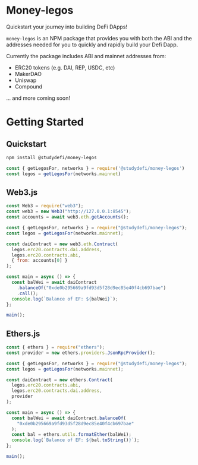 # Money-legos

Quickstart your journey into building DeFi DApps!

`money-legos` is an NPM package that provides you with both the ABI and the addresses needed for you to quickly and rapidly build your Defi Dapp.

Currently the package includes ABI and mainnet addresses from:
- ERC20 tokens (e.g. DAI, REP, USDC, etc)
- MakerDAO
- Uniswap
- Compound

... and more coming soon!

# Getting Started

## Quickstart
```bash
npm install @studydefi/money-legos
```

```javascript
const { getLegosFor, networks } = require('@studydefi/money-legos')
const legos = getLegosFor(networks.mainnet)
```

## Web3.js
```javascript
const Web3 = require("web3");
const web3 = new Web3("http://127.0.0.1:8545");
const accounts = await web3.eth.getAccounts();

const { getLegosFor, networks } = require("@studydefi/money-legos");
const legos = getLegosFor(networks.mainnet);

const daiContract = new web3.eth.Contract(
  legos.erc20.contracts.dai.address,
  legos.erc20.contracts.abi,
  { from: accounts[0] }
);

const main = async () => {
  const balWei = await daiContract
    .balanceOf("0xde0b295669a9fd93d5f28d9ec85e40f4cb697bae")
    .call();
  console.log(`Balance of EF: ${balWei}`);
};

main();
```

## Ethers.js
```javascript
const { ethers } = require("ethers");
const provider = new ethers.providers.JsonRpcProvider();

const { getLegosFor, networks } = require("@studydefi/money-legos");
const legos = getLegosFor(networks.mainnet);

const daiContract = new ethers.Contract(
  legos.erc20.contracts.abi,
  legos.erc20.contracts.dai.address,
  provider
);

const main = async () => {
  const balWei = await daiContract.balanceOf(
    "0xde0b295669a9fd93d5f28d9ec85e40f4cb697bae"
  );
  const bal = ethers.utils.formatEther(balWei);
  console.log(`Balance of EF: ${bal.toString()}`);
};

main();
```